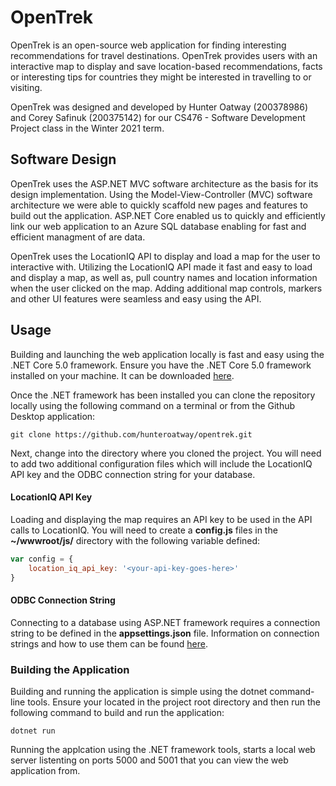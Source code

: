 # OpenTrek
OpenTrek is an open-source web application for finding interesting recommendations for travel destinations. OpenTrek provides users with an interactive map to display and save location-based recommendations, facts or interesting tips for countries they might be interested in travelling to or visiting. 

OpenTrek was designed and developed by Hunter Oatway (200378986) and Corey Safinuk (200375142) for our CS476 - Software Development Project class in the Winter 2021 term. 

## Software Design

OpenTrek uses the ASP.NET MVC software architecture as the basis for its design implementation. Using the Model-View-Controller (MVC) software architecture we were able to quickly scaffold new pages and features to build out the application. ASP.NET Core enabled us to quickly and efficiently link our web application to an Azure SQL database enabling for fast and efficient managment of are data.

OpenTrek uses the LocationIQ API to display and load a map for the user to interactive with. Utilizing the LocationIQ API made it fast and easy to load and display a map, as well as, pull country names and location information when the user clicked on the map. Adding additional map controls, markers and other UI features were seamless and easy using the API.

## Usage

Building and launching the web application locally is fast and easy using the .NET Core 5.0 framework. Ensure you have the .NET Core 5.0 framework installed on your machine. It can be downloaded [here](https://dotnet.microsoft.com/download/dotnet/5.0).

Once the .NET framework has been installed you can clone the repository locally using the following command on a terminal or from the Github Desktop application:
```
git clone https://github.com/hunteroatway/opentrek.git
```

Next, change into the directory where you cloned the project. You will need to add two additional configuration files which will include the LocationIQ API key and the ODBC connection string for your database. 

#### LocationIQ API Key

Loading and displaying the map requires an API key to be used in the API calls to LocationIQ. You will need to create a **config.js** files in the **~/wwwroot/js/** directory with the following variable defined:
```javascript
var config = {
    location_iq_api_key: '<your-api-key-goes-here>'
}
```

#### ODBC Connection String

Connecting to a database using ASP.NET framework requires a connection string to be defined in the **appsettings.json** file. Information on connection strings and how to use them can be found [here](https://docs.microsoft.com/en-us/aspnet/core/tutorials/first-mvc-app/working-with-sql?view=aspnetcore-5.0&tabs=visual-studio).

### Building the Application

Building and running the application is simple using the dotnet command-line tools. Ensure your located in the project root directory and then run the following command to build and run the application:
```
dotnet run
```


Running the applcation using the .NET framework tools, starts a local web server listenting on ports 5000 and 5001 that you can view the web application from.
